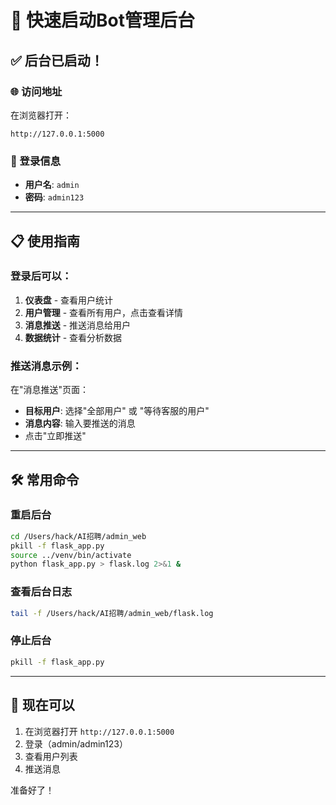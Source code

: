 # 🚀 快速启动Bot管理后台

## ✅ 后台已启动！

### 🌐 访问地址
在浏览器打开：
```
http://127.0.0.1:5000
```

### 🔐 登录信息
- **用户名**: `admin`
- **密码**: `admin123`

---

## 📋 使用指南

### 登录后可以：

1. **仪表盘** - 查看用户统计
2. **用户管理** - 查看所有用户，点击查看详情
3. **消息推送** - 推送消息给用户
4. **数据统计** - 查看分析数据

### 推送消息示例：

在"消息推送"页面：
- **目标用户**: 选择"全部用户" 或 "等待客服的用户"
- **消息内容**: 输入要推送的消息
- 点击"立即推送"

---

## 🛠️ 常用命令

### 重启后台
```bash
cd /Users/hack/AI招聘/admin_web
pkill -f flask_app.py
source ../venv/bin/activate
python flask_app.py > flask.log 2>&1 &
```

### 查看后台日志
```bash
tail -f /Users/hack/AI招聘/admin_web/flask.log
```

### 停止后台
```bash
pkill -f flask_app.py
```

---

## 📝 现在可以

1. 在浏览器打开 `http://127.0.0.1:5000`
2. 登录（admin/admin123）
3. 查看用户列表
4. 推送消息

准备好了！

